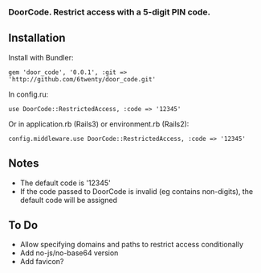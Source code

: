 ### DoorCode. Restrict access with a 5-digit PIN code.

## Installation

Install with Bundler:

    gem 'door_code', '0.0.1', :git => 'http://github.com/6twenty/door_code.git'
    
In config.ru:

    use DoorCode::RestrictedAccess, :code => '12345'
    
Or in application.rb (Rails3) or environment.rb (Rails2):

    config.middleware.use DoorCode::RestrictedAccess, :code => '12345'

## Notes

* The default code is '12345'
* If the code passed to DoorCode is invalid (eg contains non-digits), the default code will be assigned

## To Do

* Allow specifying domains and paths to restrict access conditionally
* Add no-js/no-base64 version
* Add favicon?
